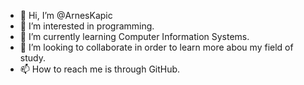 - 👋 Hi, I’m @ArnesKapic
- 👀 I’m interested in programming. 
- 🌱 I’m currently learning Computer Information Systems.
- 💞️ I’m looking to collaborate in order to learn more abou my field of study.
- 📫 How to reach me is through GitHub.

<!---
ArnesKapic/ArnesKapic is a ✨ special ✨ repository because its `README.md` (this file) appears on your GitHub profile.
You can click the Preview link to take a look at your changes.
--->

